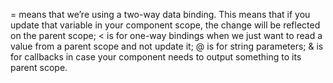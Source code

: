 = means that we’re using a two-way data binding. This means that if you update that variable in your component scope, the change will be reflected on the parent scope;
< is for one-way bindings when we just want to read a value from a parent scope and not update it;
@ is for string parameters;
& is for callbacks in case your component needs to output something to its parent scope.
